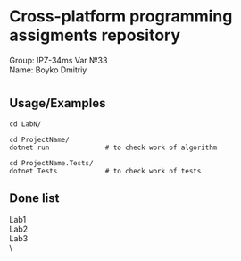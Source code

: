 
# Cross-platform programming assigments repository

Group: IPZ-34ms Var №33 \
Name: Boyko Dmitriy



# 
## Usage/Examples

```Terminal
cd LabN/

cd ProjectName/          
dotnet run              # to check work of algorithm

cd ProjectName.Tests/
dotnet Tests            # to check work of tests
```

## Done list
Lab1 \
Lab2 \
Lab3 \
\
